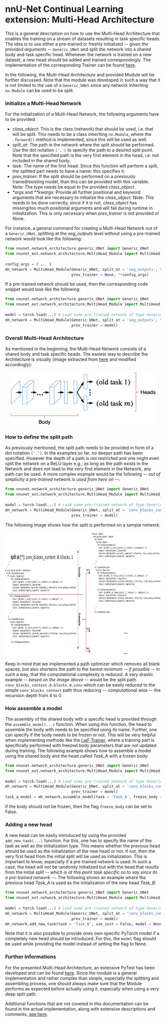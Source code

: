 # nnU-Net Continual Learning extension: Multi-Head Architecture

This is a general description on how to use the Multi-Head Architecture that enables the training on a stream of datasets resulting in task specific heads. The idea is to use either a pre-trained or freshly initialized *-- given the provided arguments --* `Generic_UNet` and split the network into a shared body and task specific head. Whenever the network is trained on a new dataset, a new head should be added and trained correspondingly. The implementation of the corresponding Trainer can be found [here](https://github.com/camgbus/Lifelong-nnUNet/blob/continual_learning/nnunet_ext/training/network_training/multihead/nnUNetTrainerMultiHead.py).

In the following, the Multi-Head Architecture and provided Module will be further discussed. Note that the module was developed in such a way that it is not limited to the use of a `Generic_UNet` since any network inheriting `nn.Module` can be used to be split.

### Initialize a Multi-Head Network
For the initialization of a Multi-Head Network, the following arguments have to be provided:
*   *class_object*: This is the class (network) that should be used, i.e. that will be split. This needs to be a class inheriting `nn.Module`, where the `.forward()` method is implemented, since this will be used as well.
*   *split_at*: The path in the network where the split should be performed. Use the dot notation `('.')` to specify the path to a desired split point. Note that the specified path is the very first element in the head, i.e. not included in the shared body.
*   *task*: The name of the first head. Since this function will perform a split, the splitted part needs to have a name; this specifies it.
*   *prev_trainer*: If the split should be performed on a previously trained/existing model, than this can be provided with this variable. Note: The type needs be equal to the provided *class_object*.
*   *&ast;args* and *&ast;&ast;kwargs*: Provide all further positional and keyword arguments that are necessary to initialize the *class_object*. Note: This needs to be done correctly, since if it is not, *class_object* has missing/too much positional arguments and will fail during runtime in initialization. This is only necessary when *prev_trainer* is not provided or None.

For instance, a general command for creating a Multi-Head Network out of a `Generic_UNet`, splitting at the *seg_outputs* level without using a pre-trained network would look like the following:

```python
from nnunet.network_architecture.generic_UNet import Generic_UNet
from nnunet_ext.network_architecture.MultiHead_Module import MultiHead_Module 

config_args = { ... }
mh_network = MultiHead_Module(Generic_UNet, split_at = 'seg_outputs', task = 'Task_A',
                              prev_trainer = None, **config_args)
```

If a pre-trained network should be used, then the corresponding code snippet would look like the following:

```python
from nnunet.network_architecture.generic_UNet import Generic_UNet
from nnunet_ext.network_architecture.MultiHead_Module import MultiHead_Module 

model = torch.load(...) # Load some pre-trained network of type Generic_UNet
mh_network = MultiHead_Module(Generic_UNet, split_at = 'seg_outputs', task = 'Task_A',
                              prev_trainer = model)
```

### Overall Multi-Head Architecture
As mentioned in the beginning, the Multi-Head Network consists of a shared body and task specific heads. The easiest way to describe the Architecture is visually (image extracted from [here](https://arxiv.org/pdf/1606.09282.pdf) and modified accordingly):

<p align="center">
    <img src="references/MH_architecture.png" width="475" height="175" title="Multi-Head Architecture extracted from [here](https://arxiv.org/pdf/1606.09282.pdf) and modified accordingly"/>
</p>

### How to define the split path
As previously mentioned, the split path needs to be provided in form of a dot notation `('.')`. In the examples so far, no deeper path has been specified. However the depth of a path is not restricted and one might even split the network on a ReLU layer e.g.; as long as the path exists in the Network and does not lead to the very first element in the Network, any path can be used. A more complex example would be the following *-- out of simplicity a pre-trained network is used from here on --*:

```python
from nnunet.network_architecture.generic_UNet import Generic_UNet
from nnunet_ext.network_architecture.MultiHead_Module import MultiHead_Module 

model = torch.load(...) # Load some pre-trained network of type Generic_UNet
mh_network = MultiHead_Module(Generic_UNet, split_at = 'conv_blocks_context.0.blocks.1', task = 'Task_A',
                              prev_trainer = model)
```

The following image shows how the split is performed on a sample network:

<p align="center">
    <img src="references/Example_split.png" width="1000" height="400" title="Multi-Head Architecture split_at explained"/>
</p>

Keep in mind that we implemented a path optimizer which removes all blank spaces, but also shortens the path to the barest minimum *-- if possible --* in such a way, that the computational complexity is reduced. A very drastic example *-- based on the image above --* would be the split path `conv_blocks_context.0.blocks.0.conv` which can be easily reduced to the simple `conv_blocks_context` path thus reducing *-- computational wise --* the recursion depth from 4 to 0.

### How assemble a model
The assembly of the shared body with a specific head is provided through the `assemble_model(...)` function. When using this function, the head to assemble the body with needs to be specified using its name. Further, one can specify if the body needs to be frozen or not. This will be very helpful when implementing methods like the [LwF Trainer](https://github.com/camgbus/Lifelong-nnUNet/blob/continual_learning/documentation/lwf_training.md), where a training part is specifically performed with freezed body parameters that are not updated during training. The following example shows how to assemble a model using the shared body and the head called *Task_A* with a frozen body:

```python
from nnunet.network_architecture.generic_UNet import Generic_UNet
from nnunet_ext.network_architecture.MultiHead_Module import MultiHead_Module 

model = torch.load(...) # Load some pre-trained network of type Generic_UNet
mh_network = MultiHead_Module(Generic_UNet, split_at = 'conv_blocks_context.0.blocks.1', task = 'Task_A',
                              prev_trainer = model)
task_a_model = mh_network.assemble_model(task = 'Task_A', freeze_body = True)
```

If the body should not be frozen, then the flag `freeze_body` can be set to False.


### Adding a new head
A new head can be easily introduced by using the provided `add_new_task(...)` function. For this, one has to specify the name of the task as well as the initialization type. This means whether the previous head should be used as the initialization of the new head or not. If not, then the very first head from the initial split will be used as initialization. This is important to know, especially if a pre-trained network is used. In such a case, the head will not be randomly initialized but with the head that results from the initial split *-- which is at this point task specific so to say since its a pre-trained network --*. The following shows an example where the previous head *Task_A* is used as the initialization of the new head *Task_B*:

```python
from nnunet.network_architecture.generic_UNet import Generic_UNet
from nnunet_ext.network_architecture.MultiHead_Module import MultiHead_Module 

model = torch.load(...) # Load some pre-trained network of type Generic_UNet
mh_network = MultiHead_Module(Generic_UNet, split_at = 'conv_blocks_context.0.blocks.1', task = 'Task_A',
                              prev_trainer = model)
mh_network.add_new_task(task = 'Task_B', use_init = False, model = None)
```

Note that it is also possible to provide ones own specific PyTorch model if a completely new head should be introduced. For this, the `model` flag should be used while providing the model instead of setting the flag to None.

### Further Informations
For the presented Multi-Head Architecture, an extensive PyTest has been developed and can be found [here](https://github.com/camgbus/Lifelong-nnUNet/blob/continual_learning/test/network_architecture/test_MultiHead_Module.py). Since the module is a general implementation and rather complex than simple, especially the splitting and assembling process, one should always make sure that the Module performs as expected before actually using it, especially when using a very deep split path.

Additional functions that are not covered in this documentation can be found in the actual implementation, along with extensive descriptions and comments, [see here](https://github.com/camgbus/Lifelong-nnUNet/blob/continual_learning/nnunet_ext/network_architecture/MultiHead_Module.py).
